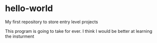 # hello-world
My first repository to store entry level projects 

This program is going to take for ever. 
I think I would be better at learning the insturment 
